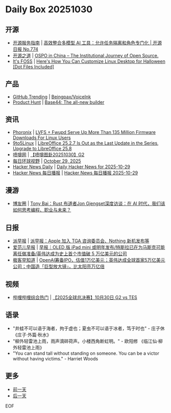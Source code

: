 # Daily Box 20251030

## 开源
- [开源服务指南](https://osguider.com/blog/) | [高效整合多模型 AI 工具：允许任务隔离和角色专门化 | 开源日报 No.774](https://osguider.com/blog/post/daily/daily-774/)
- [开源之道](https://opensourceway.community/) | [OSPO in China – The Institutional Journey of Open Source.](https://www.opensourceway.community/posts/open-source-program-office/ospo-in-china-at-siemens-2025/)
- [It's FOSS](https://itsfoss.com/) | [Here's How You Can Customize Linux Desktop for Halloween [Dot Files Included]](https://itsfoss.com/hyprland-halloween-customization/)

## 产品
- [GitHub Trending](https://github.com/trending?since=daily) | [Beingpax/VoiceInk](https://github.com/Beingpax/VoiceInk)
- [Product Hunt](https://www.producthunt.com) | [Base44: The all-new builder](https://www.producthunt.com/products/base44)

## 资讯
- [Phoronix](https://www.phoronix.com/) | [LVFS + Fwupd Serve Up More Than 135 Million Firmware Downloads For Linux Users](https://www.phoronix.com/news/LVFS-Fwupd-135-Million-Download)
- [9to5Linux](https://9to5linux.com/) | [LibreOffice 25.2.7 Is Out as the Last Update in the Series, Upgrade to LibreOffice 25.8](https://9to5linux.com/libreoffice-25-2-7-is-out-as-the-last-update-in-the-series-upgrade-to-libreoffice-25-8)
- [喷嚏网](http://www.dapenti.com/blog/blog.asp?subjectid=70&name=xilei) | [【喷嚏图卦20251030】G2](http://www.dapenti.com/blog/more.asp?name=xilei&id=189144)
- [每日环球视野](https://idai.ly/) | [October 29, 2025](http://m.idai.ly/se/a193iG?1761696000)
- [Hacker News Daily](https://www.daemonology.net/hn-daily/) | [Daily Hacker News for 2025-10-29](https://www.daemonology.net/hn-daily/2025-10-29.html)
- [Hacker News 每日播报](https://hacker-news.agi.li/) | [Hacker News 每日播报 2025-10-29](https://hacker-news.agi.li/post/2025-10-29)

## 漫游
- [博友圈](https://www.boyouquan.com/home) | [Tony Bai：Rust 布道者Jon Gjengset深度访谈：在 AI 时代，我们该如何思考编程、职业与未来？](https://www.boyouquan.com/go?from=feed&link=https%3A%2F%2Ftonybai.com%2F2025%2F10%2F30%2Fjon-gjengset-rust-ai-future%2F)

## 日报
- [派早报](https://sspai.com/tag/%E6%B4%BE%E6%97%A9%E6%8A%A5) | [派早报：Apple 加入 TGA 咨询委员会、Nothing 新机发布等](https://sspai.com/post/103421)
- [爱范儿早报](https://www.ifanr.com/category/ifanrnews) | [早报｜OLED 版 iPad mini 或明年发布/特斯拉已在为马斯克可能离任做准备/英伟达成为史上首个市值破 5 万亿美元的公司](https://www.ifanr.com/1642710)
- [极客早知道](https://www.geekpark.net/column/74) | [OpenAI筹备IPO，估值1万亿美元；英伟达成全球首家5万亿美元公司；中国造「巨型放大镜」，比太阳亮万亿倍](https://www.geekpark.net/news/355734)

## 视频
- [哔哩哔哩综合热门](https://www.bilibili.com/v/popular/all/) | [【2025全球总决赛】10月30日 G2 vs TES](https://b23.tv/BV1riyhBNErP)

## 语录
- "井蛙不可以语于海者，拘于虚也；夏虫不可以语于冰者，笃于时也" - 庄子休 《庄子·外篇·秋水》
- "柳外轻雷池上雨，雨声滴碎荷声。小楼西角断虹明。" - 欧阳修 《临江仙·柳外轻雷池上雨》
- "You can stand tall without standing on someone. You can be a victor without having victims." - Harriet Woods

## 更多
- [前一天](daily-box-20251029.md)
- [后一天](daily-box-20251031.md)

EOF